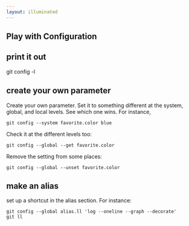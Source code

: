 ```yaml
---
layout: illuminated
---
```


## Play with Configuration

## print it out

   git config -l

## create your own parameter
Create your own parameter. Set it to something different at the system,
global, and local levels. See which one wins.
For instance,

    git config --system favorite.color blue

Check it at the different levels too:

    git config --global --get favorite.color

Remove the setting from some places:

    git config --global --unset favorite.color

## make an alias
set up a shortcut in the alias section. For instance:

    git config --global alias.ll 'log --oneline --graph --decorate'
    git ll


